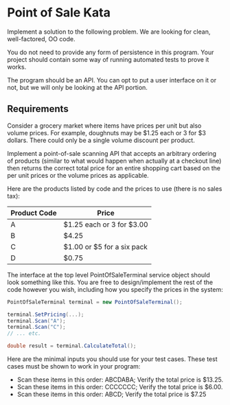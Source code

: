 Point of Sale Kata
==================

Implement a solution to the following problem. We are looking for clean, well-factored, OO code. 

You do not need to provide any form of persistence in this program. Your project should contain some way of running automated tests to prove it works.

The program should be an API. You can opt to put a user interface on it or not, but we will only be looking at the API portion.

Requirements
------------

Consider a grocery market where items have prices per unit but also volume prices. For example, doughnuts may be $1.25 each or 3 for $3 dollars. There could only be a single volume discount per product. 

Implement a point-of-sale scanning API that accepts an arbitrary ordering of products (similar to what would happen when actually at a checkout line) then returns the correct total price for an entire shopping cart based on the per unit prices or the volume prices as applicable. 

Here are the products listed by code and the prices to use (there is no sales tax): 

| Product Code | Price                      |
|--------------|----------------------------| 
| A            | $1.25 each or 3 for $3.00  |
| B            | $4.25                      |
| C            | $1.00 or $5 for a six pack |
| D            | $0.75                      |  

The interface at the top level PointOfSaleTerminal service object should look something like this. You are free to design/implement the rest of the code however you wish, including how you specify the prices in the system: 

```csharp
PointOfSaleTerminal terminal = new PointOfSaleTerminal(); 

terminal.SetPricing(...); 
terminal.Scan("A"); 
terminal.Scan("C"); 
// ... etc. 

double result = terminal.CalculateTotal(); 
```

Here are the minimal inputs you should use for your test cases. These test cases must be shown to work in your program: 
* Scan these items in this order: ABCDABA; Verify the total price is $13.25. 
* Scan these items in this order: CCCCCCC; Verify the total price is $6.00. 
* Scan these items in this order: ABCD; Verify the total price is $7.25
